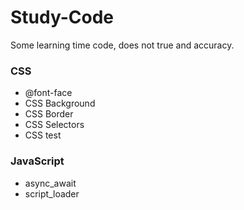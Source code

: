 # Study-Code
Some learning time code, does not true and accuracy.


### CSS

- @font-face
- CSS Background
- CSS Border
- CSS Selectors
- CSS test

### JavaScript

- async_await
- script_loader

